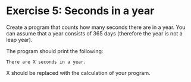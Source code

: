 # Exercise 5: Seconds in a year

Create a program that counts how many seconds there are in a year. You can assume that a year consists of 365 days (therefore the year is not a leap year).

The program should print the following:

```
There are X seconds in a year.
```

X should be replaced with the calculation of your program.
